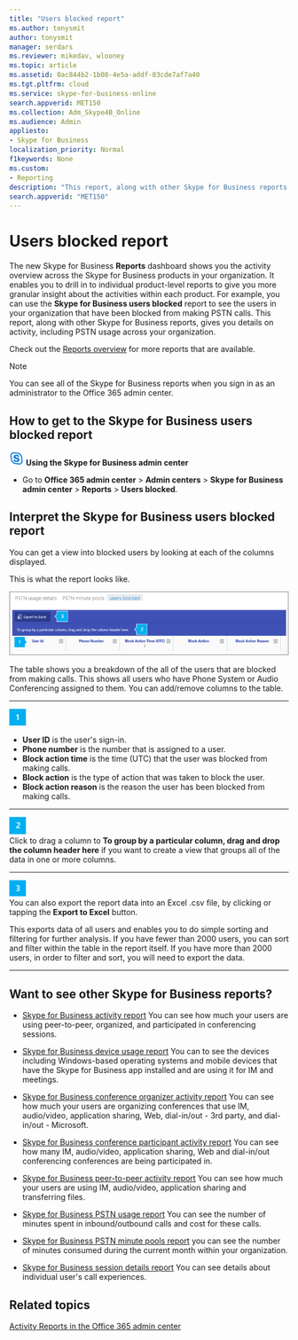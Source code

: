 ```yaml
---
title: "Users blocked report"
ms.author: tonysmit
author: tonysmit
manager: serdars
ms.reviewer: mikedav, wlooney
ms.topic: article
ms.assetid: 0ac844b2-1b08-4e5a-addf-03cde7af7a40
ms.tgt.pltfrm: cloud
ms.service: skype-for-business-online
search.appverid: MET150
ms.collection: Adm_Skype4B_Online
ms.audience: Admin
appliesto:
- Skype for Business
localization_priority: Normal
f1keywords: None
ms.custom:
- Reporting
description: "This report, along with other Skype for Business reports, gives you details on activity, including PSTN usage across your organization. "
search.appverid: "MET150"
---
```


# Users blocked report

The new Skype for Business **Reports** dashboard shows you the activity overview across the Skype for Business products in your organization. It enables you to drill in to individual product-level reports to give you more granular insight about the activities within each product. For example, you can use the **Skype for Business users blocked** report to see the users in your organization that have been blocked from making PSTN calls. This report, along with other Skype for Business reports, gives you details on activity, including PSTN usage across your organization.
  
 Check out the [Reports overview](https://support.office.com/article/0d6dfb17-8582-4172-a9a9-aed798150263) for more reports that are available.
  
> [!NOTE]
> You can see all of the Skype for Business reports when you sign in as an administrator to the Office 365 admin center. 
  
## How to get to the Skype for Business users blocked report

![sfb-logo-30x30.png](../images/sfb-logo-30x30.png) **Using the Skype for Business admin center**

- Go to **Office 365 admin center** > **Admin centers** > **Skype for Business admin center** > **Reports** > **Users blocked**.
    
## Interpret the Skype for Business users blocked report

You can get a view into blocked users by looking at each of the columns displayed.
  
This is what the report looks like. 
  
![Blocked users report](../images/df50a413-7a51-4340-a59b-3f83de941762.png)

The table shows you a breakdown of the all of the users that are blocked from making calls. This shows all users who have Phone System or Audio Conferencing assigned to them. You can add/remove columns to the table.
***
![Number 1](../images/sfbcallout1.png)
*   **User ID** is the user's sign-in.
*   **Phone number** is the number that is assigned to a user. 
*   **Block action time** is the time (UTC) that the user was blocked from making calls.
*   **Block action** is the type of action that was taken to block the user.
*   **Block action reason** is the reason the user has been blocked from making calls.
***
![Number 2](../images/sfbcallout2.png)<br/>
Click to drag a column to **To group by a particular column, drag and drop the column header here** if you want to create a view that groups all of the data in one or more columns.
***
![Number 3](../images/sfbcallout3.png)<br/>
You can also export the report data into an Excel .csv file, by clicking or tapping the **Export to Excel** button.

This exports data of all users and enables you to do simple sorting and filtering for further analysis. If you have fewer than 2000 users, you can sort and filter within the table in the report itself. If you have more than 2000 users, in order to filter and sort, you will need to export the data.
***

## Want to see other Skype for Business reports?

- [Skype for Business activity report](activity-report.md) You can see how much your users are using peer-to-peer, organized, and participated in conferencing sessions.
    
- [Skype for Business device usage report](device-usage-report.md) You can to see the devices including Windows-based operating systems and mobile devices that have the Skype for Business app installed and are using it for IM and meetings.
    
- [Skype for Business conference organizer activity report](conference-organizer-activity-report.md) You can see how much your users are organizing conferences that use IM, audio/video, application sharing, Web, dial-in/out - 3rd party, and dial-in/out - Microsoft.
    
- [Skype for Business conference participant activity report](conference-participant-activity-report.md) You can see how many IM, audio/video, application sharing, Web and dial-in/out conferencing conferences are being participated in.
    
- [Skype for Business peer-to-peer activity report](peer-to-peer-activity-report.md) You can see how much your users are using IM, audio/video, application sharing and transferring files.
    
- [Skype for Business PSTN usage report](pstn-usage-report.md) You can see the number of minutes spent in inbound/outbound calls and cost for these calls.

- [Skype for Business PSTN minute pools report](pstn-minute-pools-report.md) you can see the number of minutes consumed during the current month within your organization.

- [Skype for Business session details report](session-details-report.md) You can see details about individual user's call experiences.
   
## Related topics
[Activity Reports in the Office 365 admin center](https://support.office.com/article/0d6dfb17-8582-4172-a9a9-aed798150263)

  
 